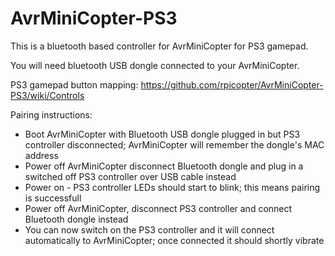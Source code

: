 # AvrMiniCopter-PS3

This is a bluetooth based controller for AvrMiniCopter for PS3 gamepad.

You will need bluetooth USB dongle connected to your AvrMiniCopter.

PS3 gamepad button mapping: https://github.com/rpicopter/AvrMiniCopter-PS3/wiki/Controls

Pairing instructions:
* Boot AvrMiniCopter with Bluetooth USB dongle plugged in but PS3 controller disconnected; AvrMiniCopter will remember the dongle's MAC address
* Power off AvrMiniCopter disconnect Bluetooth dongle and plug in a switched off PS3 controller over USB cable instead
* Power on - PS3 controller LEDs should start to blink; this means pairing is successfull
* Power off AvrMiniCopter, disconnect PS3 controller and connect Bluetooth dongle instead
* You can now switch on the PS3 controller and it will connect automatically to AvrMiniCopter; once connected it should shortly vibrate

